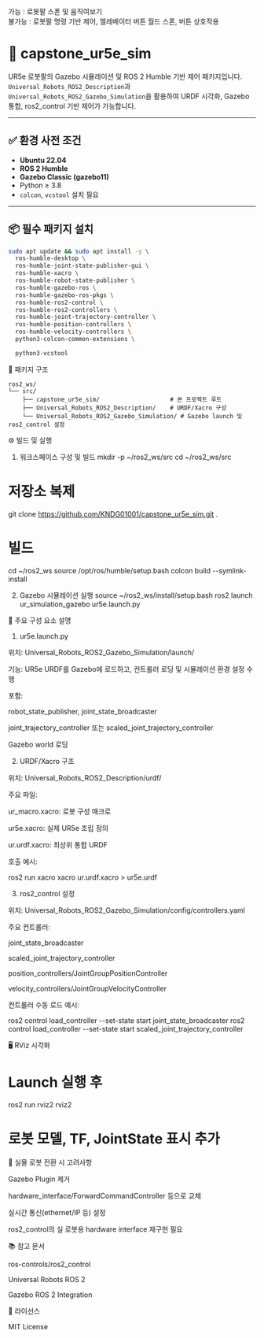 가능 : 로봇팔 스폰 및 움직여보기  
불가능 : 로봇팔 명령 기반 제어, 엘레베이터 버튼 월드 스폰, 버튼 상호작용

# 🤖 capstone_ur5e_sim

UR5e 로봇팔의 Gazebo 시뮬레이션 및 ROS 2 Humble 기반 제어 패키지입니다.  
`Universal_Robots_ROS2_Description`과 `Universal_Robots_ROS2_Gazebo_Simulation`을 활용하여 URDF 시각화, Gazebo 통합, ros2_control 기반 제어가 가능합니다.

---

## ✅ 환경 사전 조건

- **Ubuntu 22.04**
- **ROS 2 Humble**
- **Gazebo Classic (gazebo11)**
- Python ≥ 3.8
- `colcon`, `vcstool` 설치 필요

---

## 📦 필수 패키지 설치

```bash
sudo apt update && sudo apt install -y \
  ros-humble-desktop \
  ros-humble-joint-state-publisher-gui \
  ros-humble-xacro \
  ros-humble-robot-state-publisher \
  ros-humble-gazebo-ros \
  ros-humble-gazebo-ros-pkgs \
  ros-humble-ros2-control \
  ros-humble-ros2-controllers \
  ros-humble-joint-trajectory-controller \
  ros-humble-position-controllers \
  ros-humble-velocity-controllers \
  python3-colcon-common-extensions \

  python3-vcstool
```

🧱 패키지 구조
```
ros2_ws/ 
└── src/ 
    ├── capstone_ur5e_sim/                    # 본 프로젝트 루트
    ├── Universal_Robots_ROS2_Description/    # URDF/Xacro 구성
    └── Universal_Robots_ROS2_Gazebo_Simulation/ # Gazebo launch 및 ros2_control 설정
```
⚙️ 빌드 및 실행
1. 워크스페이스 구성 및 빌드
mkdir -p ~/ros2_ws/src
cd ~/ros2_ws/src

# 저장소 복제
git clone https://github.com/KNDG01001/capstone_ur5e_sim.git .

# 빌드
cd ~/ros2_ws
source /opt/ros/humble/setup.bash
colcon build --symlink-install

2. Gazebo 시뮬레이션 실행
source ~/ros2_ws/install/setup.bash
ros2 launch ur_simulation_gazebo ur5e.launch.py

🧩 주요 구성 요소 설명
1. ur5e.launch.py

위치: Universal_Robots_ROS2_Gazebo_Simulation/launch/

기능: UR5e URDF를 Gazebo에 로드하고, 컨트롤러 로딩 및 시뮬레이션 환경 설정 수행

포함:

robot_state_publisher, joint_state_broadcaster

joint_trajectory_controller 또는 scaled_joint_trajectory_controller

Gazebo world 로딩

2. URDF/Xacro 구조

위치: Universal_Robots_ROS2_Description/urdf/

주요 파일:

ur_macro.xacro: 로봇 구성 매크로

ur5e.xacro: 실제 UR5e 조립 정의

ur.urdf.xacro: 최상위 통합 URDF

호출 예시:

ros2 run xacro xacro ur.urdf.xacro > ur5e.urdf

3. ros2_control 설정

위치: Universal_Robots_ROS2_Gazebo_Simulation/config/controllers.yaml

주요 컨트롤러:

joint_state_broadcaster

scaled_joint_trajectory_controller

position_controllers/JointGroupPositionController

velocity_controllers/JointGroupVelocityController

컨트롤러 수동 로드 예시:

ros2 control load_controller --set-state start joint_state_broadcaster
ros2 control load_controller --set-state start scaled_joint_trajectory_controller

🖥️ RViz 시각화
# Launch 실행 후
ros2 run rviz2 rviz2
# 로봇 모델, TF, JointState 표시 추가

🔧 실물 로봇 전환 시 고려사항

Gazebo Plugin 제거

hardware_interface/ForwardCommandController 등으로 교체

실시간 통신(ethernet/IP 등) 설정

ros2_control의 실 로봇용 hardware interface 재구현 필요

📚 참고 문서

ros-controls/ros2_control

Universal Robots ROS 2

Gazebo ROS 2 Integration

📄 라이선스

MIT License
